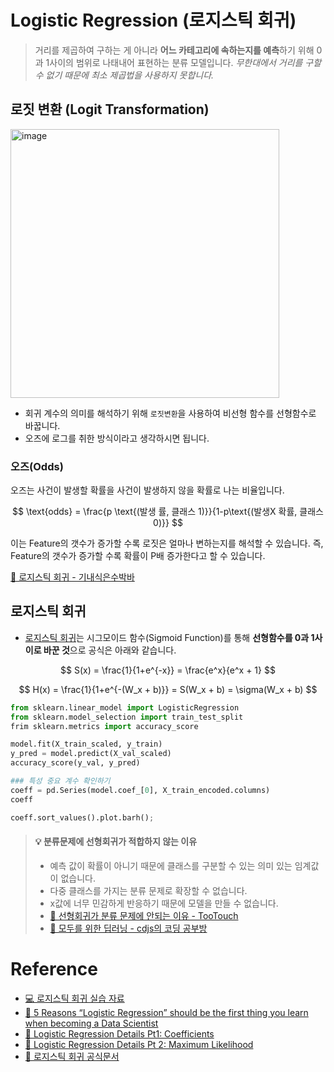 #  Logistic Regression (로지스틱 회귀)

> 거리를 제곱하여 구하는 게 아니라 **어느 카테고리에 속하는지를 예측**하기 위해 0과 1사이의 범위로 나태내어 표현하는 분류 모델입니다. _무한대에서 거리를 구할 수 없기 때문에 최소 제곱법을 사용하지 못합니다._


## 로짓 변환 (Logit Transformation)

<img width="430" alt="image" src="https://user-images.githubusercontent.com/55238671/214308945-1b44783c-2bb6-4c37-ac60-7bf3f0365b5f.png">


- 회귀 계수의 의미를 해석하기 위해 `로짓변환`을 사용하여 비선형 함수를 선형함수로 바꿉니다. 
- 오즈에 로그를 취한 방식이라고 생각하시면 됩니다.

### 오즈(Odds)
오즈는 사건이 발생할 확률을 사건이 발생하지 않을 확률로 나는 비율입니다.

$$ \text{odds} = \frac{p \text{(발생 률, 클래스 1)}}{1-p\text{(발생X 확률, 클래스 0)}}  $$

이는 Feature의 갯수가 증가할 수록 로짓은 얼마나 변하는지를 해석할 수 있습니다.
즉, Feature의 갯수가 증가할 수록 확률이 P배 증가한다고 할 수 있습니다.

[🔗 로지스틱 회귀 - 기내식은수박바](https://soobarkbar.tistory.com/12?category=793437)

## 로지스틱 회귀
- [로지스틱 회귀](https://en.wikipedia.org/wiki/Logistic_regression#Probability_of_passing_an_exam_versus_hours_of_study)는 시그모이드 함수(Sigmoid Function)를 통해 **선형함수를 0과 1사이로 바꾼 것**으로 공식은 아래와 같습니다.

$$ S(x) = \frac{1}{1+e^{-x}} = \frac{e^x}{e^x + 1} $$

$$ H(x) = \frac{1}{1+e^{-(W_x + b)}} = S(W_x + b) = \sigma(W_x + b) $$

```py
from sklearn.linear_model import LogisticRegression
from sklearn.model_selection import train_test_split
frim sklearn.metrics import accuracy_score

model.fit(X_train_scaled, y_train)
y_pred = model.predict(X_val_scaled)
accuracy_score(y_val, y_pred)

### 특성 중요 계수 확인하기
coeff = pd.Series(model.coef_[0], X_train_encoded.columns)
coeff

coeff.sort_values().plot.barh();
```

> #### 💡 분류문제에 선형회귀가 적합하지 않는 이유
> - 예측 값이 확률이 아니기 때문에 클래스를 구분할 수 있는 의미 있는 임계값이 없습니다.
> - 다중 클래스를 가지는 분류 문제로 확장할 수 없습니다.
> - x값에 너무 민감하게 반응하기 때문에 모델을 만들 수 없습니다.
> - [🔗 선형회귀가 분류 문제에 안되는 이유 - TooTouch](https://tootouch.github.io/IML/logistic_regression/#선형-회귀가-분류-문제에-안되는-이유는-무엇인가)
> - [🔗 모두를 위한 딥러닝 - cdjs의 코딩 공부방](https://cding.tistory.com/55)


# Reference
- [💻 로지스틱 회귀 실습 자료]()
- [🔗 5 Reasons “Logistic Regression” should be the first thing you learn when becoming a Data Scientist](https://towardsdatascience.com/5-reasons-logistic-regression-should-be-the-first-thing-you-learn-when-become-a-data-scientist-fcaae46605c4)
- [📼 Logistic Regression Details Pt1: Coefficients](https://youtu.be/vN5cNN2-HWE)
- [📼 Logistic Regression Details Pt 2: Maximum Likelihood](https://youtu.be/BfKanl1aSG0)
- [🔗 로지스틱 회귀 공식문서](https://scikit-learn.org/stable/modules/generated/sklearn.linear_model.LogisticRegression.html)
